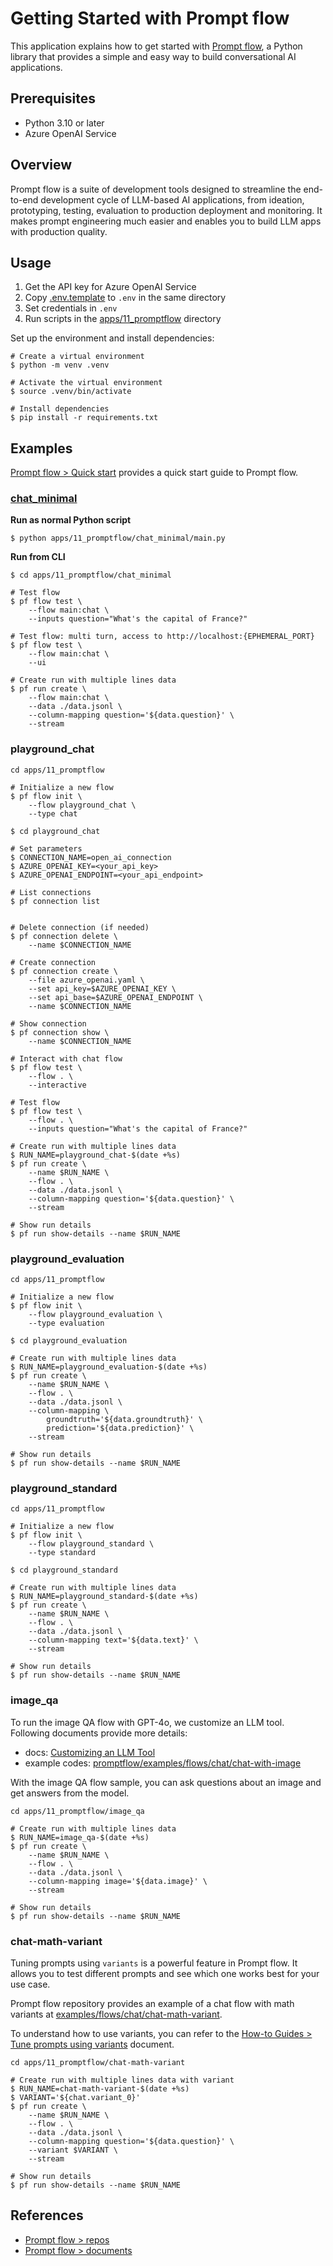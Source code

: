 # Getting Started with Prompt flow

This application explains how to get started with [Prompt flow](https://github.com/microsoft/promptflow), a Python library that provides a simple and easy way to build conversational AI applications.

## Prerequisites

- Python 3.10 or later
- Azure OpenAI Service

## Overview

Prompt flow is a suite of development tools designed to streamline the end-to-end development cycle of LLM-based AI applications, from ideation, prototyping, testing, evaluation to production deployment and monitoring. It makes prompt engineering much easier and enables you to build LLM apps with production quality.

## Usage

1. Get the API key for Azure OpenAI Service
1. Copy [.env.template](../../.env.template) to `.env` in the same directory
1. Set credentials in `.env`
1. Run scripts in the [apps/11_promptflow](./) directory

Set up the environment and install dependencies:

```shell
# Create a virtual environment
$ python -m venv .venv

# Activate the virtual environment
$ source .venv/bin/activate

# Install dependencies
$ pip install -r requirements.txt
```

## Examples

[Prompt flow > Quick start](https://microsoft.github.io/promptflow/how-to-guides/quick-start.html) provides a quick start guide to Prompt flow.

### [chat_minimal](https://github.com/microsoft/promptflow/tree/main/examples/flex-flows/chat-minimal)

**Run as normal Python script**

```shell
$ python apps/11_promptflow/chat_minimal/main.py
```

**Run from CLI**

```shell
$ cd apps/11_promptflow/chat_minimal

# Test flow
$ pf flow test \
    --flow main:chat \
    --inputs question="What's the capital of France?"

# Test flow: multi turn, access to http://localhost:{EPHEMERAL_PORT}
$ pf flow test \
    --flow main:chat \
    --ui

# Create run with multiple lines data
$ pf run create \
    --flow main:chat \
    --data ./data.jsonl \
    --column-mapping question='${data.question}' \
    --stream
```

### playground_chat

```shell
cd apps/11_promptflow

# Initialize a new flow
$ pf flow init \
    --flow playground_chat \
    --type chat

$ cd playground_chat

# Set parameters
$ CONNECTION_NAME=open_ai_connection
$ AZURE_OPENAI_KEY=<your_api_key>
$ AZURE_OPENAI_ENDPOINT=<your_api_endpoint>

# List connections
$ pf connection list


# Delete connection (if needed)
$ pf connection delete \
    --name $CONNECTION_NAME

# Create connection
$ pf connection create \
    --file azure_openai.yaml \
    --set api_key=$AZURE_OPENAI_KEY \
    --set api_base=$AZURE_OPENAI_ENDPOINT \
    --name $CONNECTION_NAME

# Show connection
$ pf connection show \
    --name $CONNECTION_NAME

# Interact with chat flow
$ pf flow test \
    --flow . \
    --interactive

# Test flow
$ pf flow test \
    --flow . \
    --inputs question="What's the capital of France?"

# Create run with multiple lines data
$ RUN_NAME=playground_chat-$(date +%s)
$ pf run create \
    --name $RUN_NAME \
    --flow . \
    --data ./data.jsonl \
    --column-mapping question='${data.question}' \
    --stream

# Show run details
$ pf run show-details --name $RUN_NAME
```

### playground_evaluation

```shell
cd apps/11_promptflow

# Initialize a new flow
$ pf flow init \
    --flow playground_evaluation \
    --type evaluation

$ cd playground_evaluation

# Create run with multiple lines data
$ RUN_NAME=playground_evaluation-$(date +%s)
$ pf run create \
    --name $RUN_NAME \
    --flow . \
    --data ./data.jsonl \
    --column-mapping \
        groundtruth='${data.groundtruth}' \
        prediction='${data.prediction}' \
    --stream

# Show run details
$ pf run show-details --name $RUN_NAME
```

### playground_standard

```shell
cd apps/11_promptflow

# Initialize a new flow
$ pf flow init \
    --flow playground_standard \
    --type standard

$ cd playground_standard

# Create run with multiple lines data
$ RUN_NAME=playground_standard-$(date +%s)
$ pf run create \
    --name $RUN_NAME \
    --flow . \
    --data ./data.jsonl \
    --column-mapping text='${data.text}' \
    --stream

# Show run details
$ pf run show-details --name $RUN_NAME
```

### image_qa

To run the image QA flow with GPT-4o, we customize an LLM tool.
Following documents provide more details:

- docs: [Customizing an LLM Tool](https://microsoft.github.io/promptflow/how-to-guides/develop-a-tool/customize_an_llm_tool.html)
- example codes: [promptflow/examples/flows/chat/chat-with-image](https://github.com/microsoft/promptflow/tree/main/examples/flows/chat/chat-with-image)

With the image QA flow sample, you can ask questions about an image and get answers from the model.

```shell
cd apps/11_promptflow/image_qa

# Create run with multiple lines data
$ RUN_NAME=image_qa-$(date +%s)
$ pf run create \
    --name $RUN_NAME \
    --flow . \
    --data ./data.jsonl \
    --column-mapping image='${data.image}' \
    --stream

# Show run details
$ pf run show-details --name $RUN_NAME
```

### chat-math-variant

Tuning prompts using `variants` is a powerful feature in Prompt flow. It allows you to test different prompts and see which one works best for your use case.

Prompt flow repository provides an example of a chat flow with math variants at [examples/flows/chat/chat-math-variant](https://github.com/microsoft/promptflow/tree/main/examples/flows/chat/chat-math-variant).

To understand how to use variants, you can refer to the [How-to Guides > Tune prompts using variants](https://microsoft.github.io/promptflow/how-to-guides/tune-prompts-with-variants.html) document.

```shell
cd apps/11_promptflow/chat-math-variant

# Create run with multiple lines data with variant
$ RUN_NAME=chat-math-variant-$(date +%s)
$ VARIANT='${chat.variant_0}'
$ pf run create \
    --name $RUN_NAME \
    --flow . \
    --data ./data.jsonl \
    --column-mapping question='${data.question}' \
    --variant $VARIANT \
    --stream

# Show run details
$ pf run show-details --name $RUN_NAME
```

## References

- [Prompt flow > repos](https://github.com/microsoft/promptflow)
- [Prompt flow > documents](https://microsoft.github.io/promptflow/)

